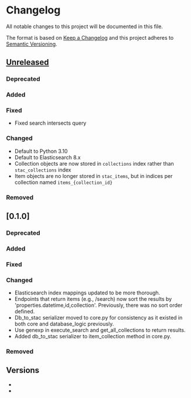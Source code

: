 # Changelog

All notable changes to this project will be documented in this file.

The format is based on [Keep a Changelog](http://keepachangelog.com/en/1.0.0/)
and this project adheres to [Semantic Versioning](http://semver.org/spec/v2.0.0.html).

## [Unreleased]

### Deprecated

### Added

### Fixed

- Fixed search intersects query

### Changed

- Default to Python 3.10
- Default to Elasticsearch 8.x
- Collection objects are now stored in `collections` index rather than `stac_collections` index
- Item objects are no longer stored in `stac_items`, but in indices per collection named `items_{collection_id}`

### Removed

## [0.1.0]

### Deprecated

### Added

### Fixed

### Changed

- Elasticsearch index mappings updated to be more thorough.
- Endpoints that return items (e.g., /search) now sort the results by 'properties.datetime,id,collection'.
  Previously, there was no sort order defined.
- Db_to_stac serializer moved to core.py for consistency as it existed in both core and database_logic previously. 
- Use genexp in execute_search and get_all_collections to return results.
- Added db_to_stac serializer to item_collection method in core.py.

### Removed

## Versions

- [Unreleased]: <https://github.com/stac-utils/stac-fastapi-elasticsearch/tree/v0.1.0...main>
- [v0.1.0]: <https://github.com/stac-utils/stac-fastapi-elasticsearch/tree/v0.1.0>

